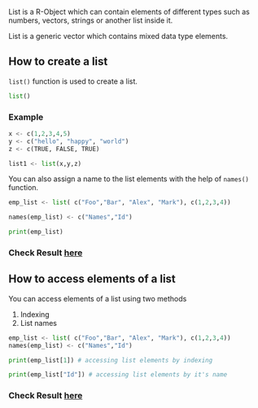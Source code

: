 List is a R-Object which can contain elements of different types such as numbers, vectors, strings or another list inside it. 

List is a generic vector which contains mixed data type elements. 

## How to create a list

`list()` function is used to create a list.  

```py
list()
```

### Example

```py
x <- c(1,2,3,4,5)
y <- c("hello", "happy", "world")
z <- c(TRUE, FALSE, TRUE)

list1 <- list(x,y,z)
```
You can also assign a name to the list elements with the help of `names()` function.

```py
emp_list <- list( c("Foo","Bar", "Alex", "Mark"), c(1,2,3,4))

names(emp_list) <- c("Names","Id")

print(emp_list)
```

### Check Result [here](https://onecompiler.com/r/3vscgpppr)

## How to access elements of a list

You can access elements of a list using two methods
1. Indexing
2. List names

```py
emp_list <- list( c("Foo","Bar", "Alex", "Mark"), c(1,2,3,4))
names(emp_list) <- c("Names","Id")

print(emp_list[1]) # accessing list elements by indexing

print(emp_list["Id"]) # accessing list elements by it's name
```
### Check Result [here](https://onecompiler.com/r/3vscgvg96)
